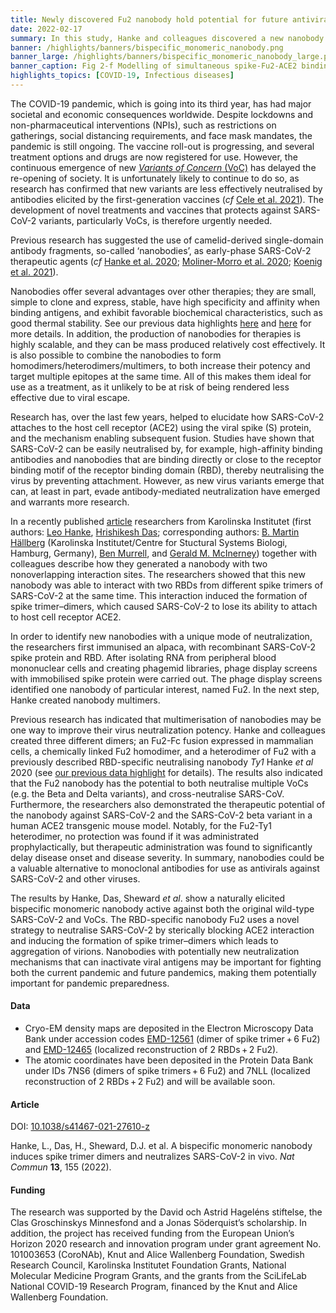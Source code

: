 ```yaml
---
title: Newly discovered Fu2 nanobody hold potential for future antiviral development
date: 2022-02-17
summary: In this study, Hanke and colleagues discovered a new nanobody. The new RBD-specific Fu2 nanobody was found to utilize a unique neutralization mechanism. Data was shared openly in, eg. The Electron Microscopy Data Bank.
banner: /highlights/banners/bispecific_monomeric_nanobody.png
banner_large: /highlights/banners/bispecific_monomeric_nanobody_large.png
banner_caption: Fig 2-f Modelling of simultaneous spike-Fu2-ACE2 binding shows that Fu2 blocks the binding of ACE2, from Hanke, L., Das, H., Sheward, D.J. et al (2022)
highlights_topics: [COVID-19, Infectious diseases]
---
```


The COVID-19 pandemic, which is going into its third year, has had major societal and economic consequences worldwide. Despite lockdowns and non-pharmaceutical interventions (NPIs), such as restrictions on gatherings, social distancing requirements, and face mask mandates, the pandemic is still ongoing. The vaccine roll-out is progressing, and several treatment options and drugs are now registered for use. However, the continuous emergence of new [*Variants of Concern* (VoC)](/voc/) has delayed the re-opening of society. It is unfortunately likely to continue to do so, as research has confirmed that new variants are less effectively neutralised by antibodies elicited by the first-generation vaccines (*cf* [Cele et al. 2021](https://www.nature.com/articles/s41586-021-03471-w)). The development of novel treatments and vaccines that protects against SARS-CoV-2 variants, particularly VoCs, is therefore urgently needed.

Previous research has suggested the use of camelid-derived single-domain antibody fragments, so-called ‘nanobodies’, as early-phase SARS-CoV-2  therapeutic agents (*cf* [Hanke et al. 2020](https://doi.org/10.1038/s41467-020-18174-5); [Moliner-Morro et al. 2020](https://doi.org/10.3390/biom10121661); [Koenig et al. 2021](https://doi.org/10.1126/science.abe6230)).

Nanobodies offer several advantages over other therapies; they are small, simple to clone and express, stable, have high specificity and affinity when binding antigens, and exhibit favorable biochemical characteristics, such as good thermal stability. See our previous data highlights [here](https://covid19dataportal.se/highlights/alpaca-nanobody/) and [here](https://covid19dataportal.se/highlights/nanobodies_treatment/) for more details. In addition, the production of nanobodies for therapies is highly scalable, and they can be mass produced relatively cost effectively. It is also possible to combine the nanobodies to form homodimers/heterodimers/multimers, to both increase their potency and target multiple epitopes at the same time. All of this makes them ideal for use as a treatment, as it unlikely to be at risk of being rendered less effective due to viral escape.

Research has, over the last few years, helped to elucidate how SARS-CoV-2 attaches to the host cell receptor (ACE2) using the viral spike (S) protein, and the mechanism enabling subsequent fusion. Studies have shown that SARS-CoV-2 can be easily neutralised by, for example, high-affinity binding antibodies and nanobodies that are binding directly or close to the receptor binding motif of the receptor binding domain (RBD), thereby neutralising the virus by preventing attachment. However, as new virus variants emerge that can, at least in part, evade antibody-mediated neutralization have emerged and warrants more research.

In a recently published [article](https://doi.org/10.1038/s41467-021-27610-z) researchers from Karolinska Institutet (first authors: [Leo Hanke](https://staff.ki.se/people/leo-hanke), [Hrishikesh Das](https://staff.ki.se/people/hrishikesh-das); corresponding authors: [B. Martin Hällberg](https://staff.ki.se/people/martin-hallberg) (Karolinska Institutet/Centre for Stuctural Systems Biologi, Hamburg, Germany), [Ben Murrell](https://staff.ki.se/people/benjamin-murrell), and [Gerald M. McInerney](https://staff.ki.se/people/gerald-mcinerney)) together with colleagues describe how they generated a nanobody with two nonoverlapping interaction sites. The researchers showed that this new nanobody was able to interact with two RBDs from different spike trimers of SARS-CoV-2 at the same time. This interaction induced the formation of spike trimer–dimers, which caused SARS-CoV-2 to lose its ability to attach to host cell receptor ACE2.

In order to identify new nanobodies with a unique mode of neutralization, the researchers first immunised an alpaca, with recombinant SARS-CoV-2 spike protein and RBD. After isolating RNA from peripheral blood mononuclear cells and creating phagemid libraries, phage display screens with immobilised spike protein were carried out. The phage display screens identified one nanobody of particular interest, named Fu2. In the next step, Hanke created nanobody multimers.

Previous research has indicated that multimerisation of nanobodies may be one way to improve their virus neutralization potency. Hanke and colleagues created three different dimers; an Fu2-Fc fusion expressed in mammalian cells, a chemically linked Fu2 homodimer, and a heterodimer of Fu2 with a previously described RBD-specific neutralising nanobody *Ty1* Hanke *et al* 2020 (see [our previous data highlight](https://covid19dataportal.se/highlights/alpaca-nanobody/) for details). The results also indicated that the Fu2 nanobody has the potential to both neutralise multiple VoCs (e.g. the Beta and Delta variants), and cross-neutralise SARS-CoV. Furthermore, the researchers also demonstrated the therapeutic potential of the nanobody against SARS-CoV-2 and the SARS-CoV-2 beta variant in a human ACE2 transgenic mouse model. Notably, for the Fu2-Ty1 heterodimer, no protection was found if it was administrated prophylactically, but therapeutic administration was found to significantly delay disease onset and disease severity. In summary, nanobodies could be a valuable alternative to monoclonal antibodies for use as antivirals against SARS-CoV-2 and other viruses.

The results by Hanke, Das, Sheward *et al*. show a naturally elicited bispecific monomeric nanobody active against both the original wild-type SARS-CoV-2 and VoCs. The RBD-specific nanobody Fu2 uses a novel strategy to neutralise SARS-CoV-2 by sterically blocking ACE2 interaction and inducing the formation of spike trimer–dimers which leads to aggregation of virions. Nanobodies with potentially new neutralization mechanisms that can inactivate viral antigens may be important for fighting both the current pandemic and future pandemics, making them potentially important for pandemic preparedness.

#### Data

* Cryo-EM density maps are deposited in the Electron Microscopy Data Bank under accession codes [EMD-12561](https://www.ebi.ac.uk/emdb/EMD-12561) (dimer of spike trimer + 6 Fu2) and [EMD-12465](https://www.ebi.ac.uk/emdb/EMD-12465) (localized reconstruction of 2 RBDs + 2 Fu2).
* The atomic coordinates have been deposited in the Protein Data Bank under IDs 7NS6 (dimers of spike trimers + 6 Fu2) and 7NLL (localized reconstruction of 2 RBDs + 2 Fu2) and will be available soon.

#### Article

DOI: [10.1038/s41467-021-27610-z](https://doi.org/10.1038/s41467-021-27610-z)

Hanke, L., Das, H., Sheward, D.J. et al. A bispecific monomeric nanobody induces spike trimer dimers and neutralizes SARS-CoV-2 in vivo. *Nat Commun* **13**, 155 (2022).

#### Funding

The research was supported by the David och Astrid Hageléns stiftelse, the Clas Groschinskys Minnesfond and a Jonas Söderquist’s scholarship.  In addition, the project has received funding from the European Union’s Horizon 2020 research and innovation program under grant agreement No. 101003653 (CoroNAb), Knut and Alice Wallenberg Foundation, Swedish Research Council, Karolinska Institutet Foundation Grants, National Molecular Medicine Program Grants, and the grants from the SciLifeLab National COVID-19 Research Program, financed by the Knut and Alice Wallenberg Foundation.

